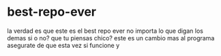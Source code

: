 
# best-repo-ever
la verdad es que este es el best repo ever
no importa lo que digan los demas
si o no? que tu piensas chico?
este es un cambio mas al programa
asegurate de que esta vez si funcione
y

